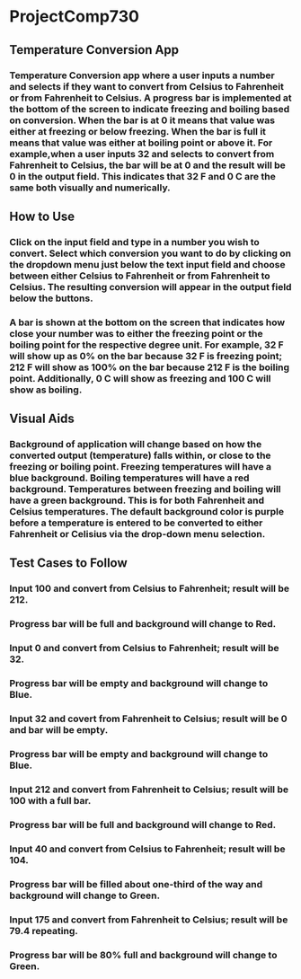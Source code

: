 # ProjectComp730
## Temperature Conversion App

### Temperature Conversion app where a user inputs a number and selects if they want to convert from Celsius to Fahrenheit or from Fahrenheit to Celsius. A progress bar is implemented at the bottom of the screen to indicate freezing and boiling based on conversion. When the bar is at 0 it means that value was either at freezing or below freezing. When the bar is full it means that value was either at boiling point or above it. For example,when a user inputs 32 and selects to convert from Fahrenheit to Celsius, the bar will be at 0 and the result will be 0 in the output field. This indicates that 32 F and 0 C are the same both visually and numerically.

## How to Use

### Click on the input field and type in a number you wish to convert. Select which conversion you want to do by clicking on the dropdown menu just below the text input field and choose between either Celsius to Fahrenheit or from Fahrenheit to Celsius. The resulting conversion will appear in the output field below the buttons.

### A bar is shown at the bottom on the screen that indicates how close your number was to either the freezing point or the boiling point for the respective degree unit. For example, 32 F will show up as 0% on the bar because 32 F is freezing point; 212 F will show as 100% on the bar because 212 F is the boiling point. Additionally, 0 C will show as freezing and 100 C will show as boiling.

## Visual Aids

### Background of application will change based on how the converted output (temperature) falls within, or close to the freezing or boiling point. Freezing temperatures will have a blue background. Boiling temperatures will have a red background. Temperatures between freezing and boiling will have a green background. This is for both Fahrenheit and Celsius temperatures. The default background color is purple before a temperature is entered to be converted to either Fahrenheit or Celisius via the drop-down menu selection.

## Test Cases to Follow

### Input 100 and convert from Celsius to Fahrenheit; result will be 212.
### Progress bar will be full and background will change to Red.

### Input 0 and convert from Celsius to Fahrenheit; result will be 32.
### Progress bar will be empty and background will change to Blue.

### Input 32 and covert from Fahrenheit to Celsius; result will be 0 and bar will be empty.
### Progress bar will be empty and background will change to Blue.

### Input 212 and convert from Fahrenheit to Celsius; result will be 100 with a full bar.
### Progress bar will be full and background will change to Red.

### Input 40 and convert from Celsius to Fahrenheit; result will be 104.
### Progress bar will be filled about one-third of the way and background will change to Green.

### Input 175 and convert from Fahrenheit to Celsius; result will be 79.4 repeating.
### Progress bar will be 80% full and background will change to Green.
